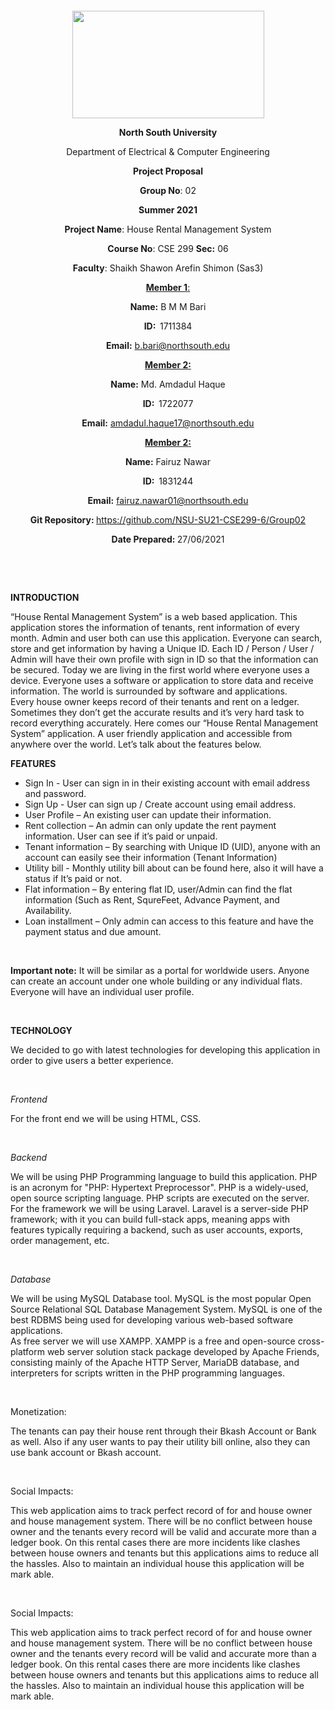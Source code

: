 <p style="text-align: center;">&nbsp;</p>
<p style="text-align: center;">&nbsp;</p>
<p align="center"><strong><img src="https://media.dhakatribune.com/uploads/2016/11/nsulogo.jpg" alt="" width="307" height="172" /></strong></p>
<p align="center"><strong>North South University</strong></p>
<p align="center">Department of Electrical &amp; Computer Engineering</p>
<p align="center"><strong>Project Proposal</strong></p>
<p align="center"><strong>Group No</strong>: 02</p>
<p align="center"><strong>Summer 2021</strong></p>
<p align="center"><strong>Project Name</strong>: House Rental Management System</p>
<p align="center"><strong>Course No</strong>: CSE 299 <strong>Sec</strong><strong>:</strong> 06</p>
<p align="center"><strong>Faculty</strong>: Shaikh Shawon Arefin Shimon (Sas3)</p>
<p align="center"><strong><u>Member 1</u></strong><u>:</u></p>
<p align="center"><strong>Name</strong><strong>:</strong> B M M Bari</p>
<p align="center"><strong>ID</strong><strong>:&nbsp; </strong>1711384</p>
<p align="center"><strong>Email</strong><strong>:</strong> <a href="mailto:b.bari@northsouth.edu">b.bari@northsouth.edu</a></p>
<p align="center"><strong><u>Member 2</u></strong><strong><u>:</u></strong></p>
<p align="center"><strong>Name</strong><strong>:</strong> Md. Amdadul Haque</p>
<p align="center"><strong>ID</strong><strong>:&nbsp; </strong>1722077</p>
<p align="center"><strong>Email</strong><strong>:</strong> <a href="mailto:amdadul.haque17@northsouth.edu">amdadul.haque17@northsouth.edu</a></p>
<p align="center"><strong><u>Member 2</u></strong><strong><u>:</u></strong></p>
<p align="center"><strong>Name</strong><strong>:</strong> Fairuz Nawar</p>
<p align="center"><strong>ID</strong><strong>:&nbsp; </strong>1831244</p>
<p align="center"><strong>Email</strong><strong>:</strong> <a href="mailto:fairuz.nawar01@northsouth.edu">fairuz.nawar01@northsouth.edu</a></p>
<p align="center"><strong>Git Repository</strong><strong>: </strong><a href="https://github.com/NSU-SU21-CSE299-6/Group02">https://github.com/NSU-SU21-CSE299-6/Group02</a></p>
<p align="center"><strong>Date Prepared</strong><strong>: </strong>27/06/2021</p>

<p><strong>&nbsp;</strong></p>
<p><strong>&nbsp;</strong></p>
<p><strong>INTRODUCTION</strong></p>
<p>“House Rental Management System” is a web based application.  This application stores the information of tenants, rent information of every month.  Admin and user both can use this application. Everyone can search, store and get information by having a Unique ID. Each ID / Person / User / Admin will have their own profile with sign in ID so that the information can be secured. Today we are living in the first world where everyone uses a device. Everyone uses a software or application to store data and receive information. The world is surrounded by software and applications. <br> 
Every house owner keeps record of their tenants and rent on a ledger.  Sometimes they don’t get the accurate results and it’s very hard task to record everything accurately.  Here comes our “House Rental Management System” application. A user friendly application and accessible from anywhere over the world. 
Let’s talk about the features below. 
</p>

<p><strong>FEATURES</strong></p>
<ul>
<li>Sign In - User can sign in in their existing account with email address and password.</li>
<li>Sign Up - User can sign up / Create account using email address.</li>
<li>User Profile – An existing user can update their information.</li>
<li>Rent collection – An admin can only update the rent payment information. User can see if it’s paid or unpaid. </li>
<li>Tenant information – By searching with Unique ID (UID), anyone with an account can easily see their information (Tenant Information) </li>
<li>Utility bill - Monthly utility bill about can be found here, also it will have a status if It’s paid or not. </li>
<li>Flat information – By entering flat ID, user/Admin can find the flat information (Such as Rent, SqureFeet, Advance Payment, and Availability.  </li>
<li>Loan installment – Only admin can access to this feature and have the payment status and due amount. </li>
</ul>
<p>&nbsp;</p>
<p> <strong>Important note:</strong> It will be similar as a portal for worldwide users. Anyone can create an account under one whole building or any individual flats. Everyone will have an individual user profile. </p>
<p>&nbsp;</p>
<p><strong>TECHNOLOGY</strong></p>
<p>We decided to go with latest technologies for developing this application in order to give users a better experience.</p>
<p>&nbsp;</p>
<p><em>Frontend</em></p>
<p>For the front end we will be using HTML, CSS. </p>
<p>&nbsp;</p>
<p><em>Backend</em></p>
<p>We will be using PHP Programming language to build this application. PHP is an acronym for "PHP: Hypertext Preprocessor". PHP is a widely-used, open source scripting language. PHP scripts are executed on the server. <br>
For the framework we will be using Laravel. Laravel is a server-side PHP framework; with it you can build full-stack apps, meaning apps with features typically requiring a backend, such as user accounts, exports, order management, etc.
</p>
<p>&nbsp;</p>
<p><em>Database</em></p>
<p>We will be using MySQL Database tool.  MySQL is the most popular Open Source Relational SQL Database Management System. MySQL is one of the best RDBMS being used for developing various web-based software applications. <br>
As free server we will use XAMPP. XAMPP is a free and open-source cross-platform web server solution stack package developed by Apache Friends, consisting mainly of the Apache HTTP Server, MariaDB database, and interpreters for scripts written in the PHP programming languages.
</p>
<p>&nbsp;</p>
<p>Monetization:</p>
<p>The tenants can pay their house rent through their Bkash Account or Bank as well. Also if any user wants to pay their utility bill online, also they can use bank account or Bkash account.   </p>
<p>&nbsp;</p>
<p>Social Impacts:</p>
<p>This web application aims to track perfect record of for and house owner and house management system. There will be no conflict between house owner and the tenants every record will be valid and accurate more than a ledger book. On this rental cases there are more incidents like clashes between house owners and tenants but this applications aims to reduce all the hassles. Also to maintain an individual house this application will be mark able.  </p>
<p>&nbsp;</p>

<p>Social Impacts:</p>
<p>This web application aims to track perfect record of for and house owner and house management system. There will be no conflict between house owner and the tenants every record will be valid and accurate more than a ledger book. On this rental cases there are more incidents like clashes between house owners and tenants but this applications aims to reduce all the hassles. Also to maintain an individual house this application will be mark able.  </p>
<p>&nbsp;</p>

